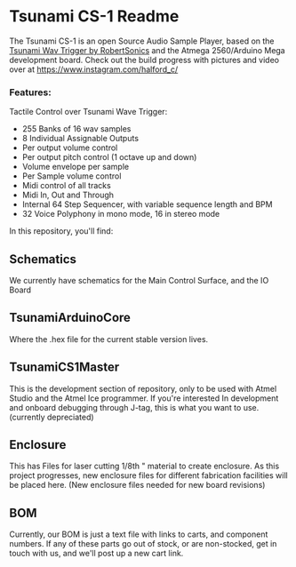 
# Tsunami CS-1 Readme

The Tsunami CS-1 is an open Source Audio Sample Player, based on the [Tsunami Wav Trigger by RobertSonics](https://robertsonics.com/tsunami/) and the Atmega 2560/Arduino Mega development board. 
Check out the build progress with pictures and video over at https://www.instagram.com/halford_c/

### Features:
 Tactile Control over Tsunami Wave Trigger:
- 255 Banks of 16  wav samples
- 8 Individual Assignable Outputs
- Per output volume control
- Per output pitch control (1 octave up and down)
- Volume envelope per sample
- Per Sample volume control
- Midi control of all tracks
- Midi In, Out and Through
 - Internal 64 Step Sequencer, with variable sequence length and BPM
 - 32 Voice Polyphony in mono mode, 16 in stereo mode


In this repository, you'll find:
## Schematics
We currently have schematics for the Main Control Surface, and the IO Board
## TsunamiArduinoCore
Where the .hex file for the current stable version lives.
## TsunamiCS1Master
This is the development section of repository, only to be used with Atmel Studio and the Atmel Ice programmer. If you're interested In development and onboard debugging through J-tag, this is what you want to use. (currently depreciated)
## Enclosure
This has Files for laser cutting 1/8th " material to create enclosure. 
As this project progresses, new enclosure files for different fabrication facilities will be placed here.  (New enclosure files needed for new board revisions)

## BOM
Currently, our BOM is just a text file with links to carts, and component numbers. 
If any of these parts go out of stock, or are non-stocked, get in touch with us, and we'll post up a new cart link.
